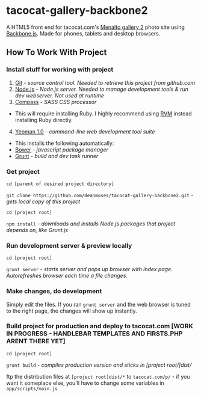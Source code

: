 tacocat-gallery-backbone2
=========================

A HTML5 front end for tacocat.com's [Menalto gallery 2](http://galleryproject.org/) photo site using [Backbone.js](http://backbonejs.org/).   Made for phones, tablets and desktop browsers.

## How To Work With Project

### Install stuff for working with project
1. [Git](http://git-scm.com/) - *source control tool.  Needed to retrieve this project from github.com*
2. [Node.js](http://nodejs.org/) - *Node.js server.  Needed to manage development tools & run dev webserver.  Not used at runtime*
3. [Compass](http://compass-style.org/) - *SASS CSS processor* 
 * This will require installing Ruby.  I highly recommend using [RVM](https://rvm.io/) instead installing Ruby directly.
4. [Yeoman 1.0](http://yeoman.io/) - *command-line web development tool suite*
 * This installs the following automatically:
 * [Bower](http://bower.io/) - *javascript package manager*
 * [Grunt](http://gruntjs.com/) - *build and dev task runner*

### Get project

`cd [parent of desired project directory]`

`git clone https://github.com/deanmoses/tacocat-gallery-backbone2.git` - *gets local copy of this project*

`cd [project root]`

`npm install` - *downloads and installs Node.js packages that project depends on, like Grunt.js*

### Run development server & preview locally

`cd [project root]`

`grunt server` - *starts server and pops up browser with index page.  Autorefreshes browser each time a file changes.*

### Make changes, do development
Simply edit the files.  If you ran `grunt server` and the web browser is tuned to the right page, the changes will show up instantly.

### Build project for production and deploy to tacocat.com [WORK IN PROGRESS - HANDLEBAR TEMPLATES AND FIRSTS.PHP ARENT THERE YET]

`cd [project root]`

`grunt build` - *compiles production version and sticks in [project root/]dist/*

ftp the distribution files at `[project root]dist/*` to `tacocat.com/p/`  - if you want it someplace else, you'll have to change some variables in `app/scripts/main.js`
